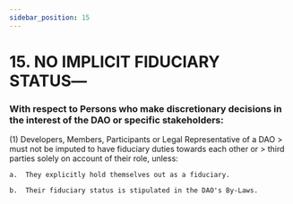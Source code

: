 ```yaml
---
sidebar_position: 15
---
```


# 15.  NO IMPLICIT FIDUCIARY STATUS―

 
### With respect to Persons who make discretionary decisions in the interest of the DAO or specific stakeholders:

(1) Developers, Members, Participants or Legal Representative of a DAO
    > must not be imputed to have fiduciary duties towards each other or
    > third parties solely on account of their role, unless:

    a.  They explicitly hold themselves out as a fiduciary.

    b.  Their fiduciary status is stipulated in the DAO's By-Laws.
